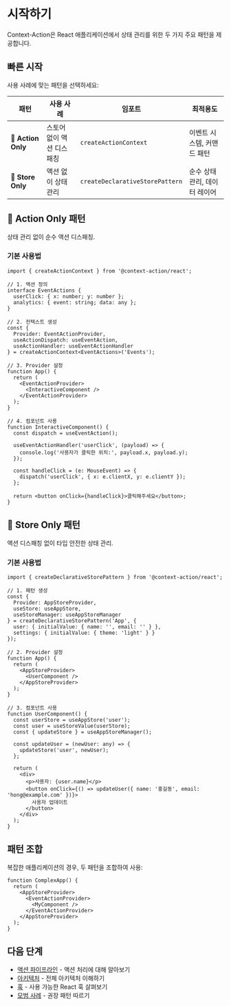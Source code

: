 # 시작하기

Context-Action은 React 애플리케이션에서 상태 관리를 위한 두 가지 주요 패턴을 제공합니다.

## 빠른 시작

사용 사례에 맞는 패턴을 선택하세요:

| 패턴 | 사용 사례 | 임포트 | 최적용도 |
|---------|----------|--------|----------|
| **🎯 Action Only** | 스토어 없이 액션 디스패칭 | `createActionContext` | 이벤트 시스템, 커맨드 패턴 |
| **🏪 Store Only** | 액션 없이 상태 관리 | `createDeclarativeStorePattern` | 순수 상태 관리, 데이터 레이어 |

## 🎯 Action Only 패턴

상태 관리 없이 순수 액션 디스패칭.

### 기본 사용법
```tsx
import { createActionContext } from '@context-action/react';

// 1. 액션 정의
interface EventActions {
  userClick: { x: number; y: number };
  analytics: { event: string; data: any };
}

// 2. 컨텍스트 생성
const {
  Provider: EventActionProvider,
  useActionDispatch: useEventAction,
  useActionHandler: useEventActionHandler
} = createActionContext<EventActions>('Events');

// 3. Provider 설정
function App() {
  return (
    <EventActionProvider>
      <InteractiveComponent />
    </EventActionProvider>
  );
}

// 4. 컴포넌트 사용
function InteractiveComponent() {
  const dispatch = useEventAction();
  
  useEventActionHandler('userClick', (payload) => {
    console.log('사용자가 클릭한 위치:', payload.x, payload.y);
  });
  
  const handleClick = (e: MouseEvent) => {
    dispatch('userClick', { x: e.clientX, y: e.clientY });
  };
  
  return <button onClick={handleClick}>클릭해주세요</button>;
}
```

## 🏪 Store Only 패턴

액션 디스패칭 없이 타입 안전한 상태 관리.

### 기본 사용법
```tsx
import { createDeclarativeStorePattern } from '@context-action/react';

// 1. 패턴 생성
const {
  Provider: AppStoreProvider,
  useStore: useAppStore,
  useStoreManager: useAppStoreManager
} = createDeclarativeStorePattern('App', {
  user: { initialValue: { name: '', email: '' } },
  settings: { initialValue: { theme: 'light' } }
});

// 2. Provider 설정
function App() {
  return (
    <AppStoreProvider>
      <UserComponent />
    </AppStoreProvider>
  );
}

// 3. 컴포넌트 사용
function UserComponent() {
  const userStore = useAppStore('user');
  const user = useStoreValue(userStore);
  const { updateStore } = useAppStoreManager();
  
  const updateUser = (newUser: any) => {
    updateStore('user', newUser);
  };
  
  return (
    <div>
      <p>사용자: {user.name}</p>
      <button onClick={() => updateUser({ name: '홍길동', email: 'hong@example.com' })}>
        사용자 업데이트
      </button>
    </div>
  );
}
```

## 패턴 조합

복잡한 애플리케이션의 경우, 두 패턴을 조합하여 사용:

```tsx
function ComplexApp() {
  return (
    <AppStoreProvider>
      <EventActionProvider>
        <MyComponent />
      </EventActionProvider>
    </AppStoreProvider>
  );
}
```

## 다음 단계

- [액션 파이프라인](./action-pipeline.md) - 액션 처리에 대해 알아보기
- [아키텍처](./architecture.md) - 전체 아키텍처 이해하기
- [훅](./hooks.md) - 사용 가능한 React 훅 살펴보기
- [모범 사례](./best-practices.md) - 권장 패턴 따르기